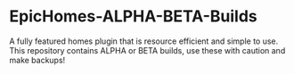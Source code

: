 # EpicHomes-ALPHA-BETA-Builds
A fully featured homes plugin that is resource efficient and simple to use.  This repository contains ALPHA or BETA builds, use these with caution and make backups!
